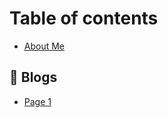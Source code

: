 # Table of contents

* [About Me](README.md)

## 📖 Blogs <a href="#iaan-blogs" id="iaan-blogs"></a>

* [Page 1](iaan-blogs/page-1.md)
